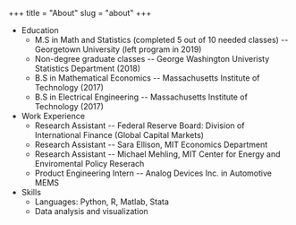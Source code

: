+++
title = "About"
slug = "about"
+++


+ Education 
  - M.S in Math and Statistics (completed 5 out of 10 needed classes) -- Georgetown University (left program in 2019)
  - Non-degree graduate classes -- George Washington Univeristy Statistics Department (2018)
  - B.S in Mathematical Economics -- Massachusetts Institute of Technology (2017)
  - B.S in Electrical Engineering -- Massachusetts Institute of Technology (2017)
+ Work Experience
  - Research Assistant -- Federal Reserve Board: Division of International Finance (Global Capital Markets)
  - Research Assistant -- Sara Ellison, MIT Economics Department
  - Research Assistant -- Michael Mehling, MIT Center for Energy and Enviromental Policy Reserach 
  - Product Engineering Intern -- Analog Devices Inc. in Automotive MEMS
+ Skills
  - Languages: Python, R, Matlab, Stata
  - Data analysis and visualization








